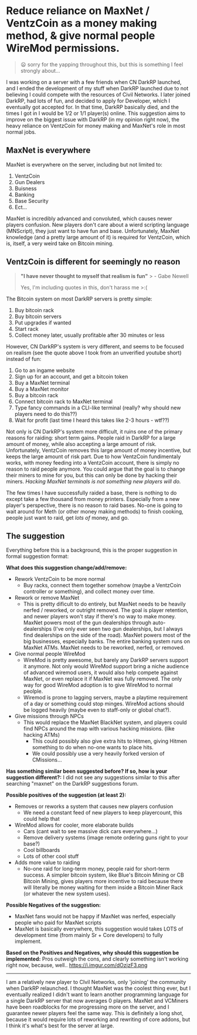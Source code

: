# Reduce reliance on MaxNet / VentzCoin as a money making method, & give normal people WireMod permissions.

> 😦 sorry for the yapping throughout this, but this is something I feel strongly about...

I was working on a server with a few friends when CN DarkRP launched, and I ended the development of my stuff when DarkRP launched due to not believing I could compete with the resources of Civil Networks. I later joined DarkRP, had lots of fun, and decided to apply for Developer, which I eventually got accepted for. In that time, DarkRP basically died, and the times I got in I would be 1/2 or 1/1 player(s) online. This suggestion aims to improve on the biggest issue with DarkRP (in my opinion right now), the heavy reliance on VentzCoin for money making and MaxNet's role in most normal jobs.

## MaxNet is everywhere

MaxNet is everywhere on the server, including but not limited to:

1. VentzCoin
2. Gun Dealers
3. Buisness
4. Banking
5. Base Security
6. Ect...

MaxNet is incredibly advanced and convoluted, which causes newer players confusion. New players don't care about a wierd scripting language (MNScript), they just want to have fun and base. Unfortunately, MaxNet knowledge (and a pretty large amount of it) is required for VentzCoin, which is, itself, a very weird take on Bitcoin mining.

## VentzCoin is different for seemingly no reason

> **"I have never thought to myself that realism is fun"** > \- Gabe Newell
>
> Yes, I'm including quotes in this, don't harass me >:(

The Bitcoin system on most DarkRP servers is pretty simple:

1. Buy bitcoin rack
2. Buy bitcoin servers
3. Put upgrades if wanted
4. Start rack
5. Collect money later, usually profitable after 30 minutes or less

However, CN DarkRP's system is very different, and seems to be focused on realism (see the quote above I took from an unverified youtube short) instead of fun:

1. Go to an ingame website
1. Sign up for an account, and get a bitcoin token
1. Buy a MaxNet terminal
1. Buy a MaxNet monitor
1. Buy a bitcoin rack
1. Connect bitcoin rack to MaxNet terminal
1. Type fancy commands in a CLI-like terminal (really? why should new players need to do this??)
1. Wait for profit (last time I heard this takes like 2-3 hours - wtf??)

Not only is CN DarkRP's system more difficult, it ruins one of the primary reasons for raiding: short term gains. People raid in DarkRP for a large amount of money, while also accepting a large amount of risk. Unfortunately, VentzCoin removes this large amount of money incentive, but keeps the large amount of risk part. Due to how VentzCoin fundimentaly works, with money feeding into a VentzCoin account, there is simply no reason to raid people anymore. You could argue that the goal is to change their miners to mine for you, but this can only be done by hacking their miners. _Hacking MaxNet terminals is not something new players will do._

The few times I have successfully raided a base, there is nothing to do except take a few thousand from money printers. Especially from a new player's perspective, there is no reason to raid bases. No-one is going to wait around for Meth (or other money making methods) to finish cooking, people just want to raid, get _lots of_ money, and go.

## The suggestion

Everything before this is a background, this is the proper suggestion in formal suggestion format:

**What does this suggestion change/add/remove:**

- Rework VentzCoin to be more normal
  - Buy racks, connect them together somehow (maybe a VentzCoin controller or something), and collect money over time.
- Rework or remove MaxNet
  - This is pretty dificult to do entirely, but MaxNet needs to be heavily nerfed / reworked, or outright removed. The goal is player retention, and newer players won't stay if there's no way to make money. MaxNet powers most of the gun dealerships through auto-dealerships (I've only ever seen two gun dealerships, but I always find dealerships on the side of the road). MaxNet powers most of the big businesses, especially banks. The entire banking system runs on MaxNet ATMs. MaxNet needs to be reworked, nerfed, or removed.
- Give normal people WireMod
  - WireMod is pretty awesome, but barely any DarkRP servers support it anymore. Not only would WireMod support bring a niche audience of advanced wiremod users, it would also help compete against MaxNet, or even replace it if MaxNet was fully removed. The only way for good WireMod adoption is to give WireMod to normal peolple.
  - Wiremod is prone to lagging servers, maybe a playtime requirement of a day or something could stop minges. WireMod actions should be logged heavily (maybe even to staff-only or global chat?).
- Give missions through NPCs
  - This would replace the MaxNet BlackNet system, and players could find NPCs around the map with various hacking missions. (like hacking ATMs)
    - This could possibly also give extra hits to Hitmen, giving Hitmen something to do when no-one wants to place hits.
    - We could possibly use a very heavily forked version of CMissions...

**Has something similar been suggested before? If so, how is your suggestion different?:**
I did not see any suggestions similar to this after searching "maxnet" on the DarkRP suggestions forum.

**Possible positives of the suggestion (at least 2):**

- Removes or reworks a system that causes new players confusion
  - We need a constant feed of new players to keep playercount, this could help that
- WireMod allows for cooler, more elaborate builds
  - Cars (cant wait to see massive dick cars everywhere...)
  - Remove delivery systems (image remote ordering guns right to your base?)
  - Cool billboards
  - Lots of other cool stuff
- Adds more value to raiding
  - No-one raid for long-term money, people raid for short-term success. A simpler bitcoin system, like Blue's Bitcoin Mining or CB Bitcoin Mining, gives players more incentive to raid because there will literally be money waiting for them inside a Bitcoin Miner Rack (or whatever the new system uses).

**Possible Negatives of the suggestion:**

- MaxNet fans would not be happy if MaxNet was nerfed, especially people who paid for MaxNet scripts
- MaxNet is basically everywhere, this suggestion would takes LOTS of development time (from mainly Sr + Core developers) to fully implement.

**Based on the Positives and Negatives, why should this suggestion be implemented:**
Pros outweigh the cons, and clearly something isn't working right now, because, well.. <https://i.imgur.com/dOzjzF3.png>

---

I am a relatively new player to CIvil Networks, only 'joining' the community when DarkRP relaunched. I thought MaxNet was the coolest thing ever, but I eventually realized I didn't want to learn another programming language for a single DarkRP server that now averages 0 players. MaxNet and VCMiners have been roadblocks for me progressing more on the server, and I guarantee newer players feel the same way. This is definitely a long shot, because it would require lots of reworking and rewriting of core addons, but I think it's what's best for the server at large.
